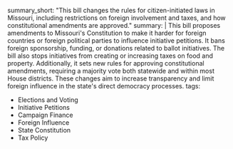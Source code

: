 summary_short: "This bill changes the rules for citizen-initiated laws in Missouri, including restrictions on foreign involvement and taxes, and how constitutional amendments are approved."
summary: |
  This bill proposes amendments to Missouri's Constitution to make it harder for foreign countries or foreign political parties to influence initiative petitions. It bans foreign sponsorship, funding, or donations related to ballot initiatives. The bill also stops initiatives from creating or increasing taxes on food and property. Additionally, it sets new rules for approving constitutional amendments, requiring a majority vote both statewide and within most House districts. These changes aim to increase transparency and limit foreign influence in the state's direct democracy processes.
tags:
  - Elections and Voting
  - Initiative Petitions
  - Campaign Finance
  - Foreign Influence
  - State Constitution
  - Tax Policy
